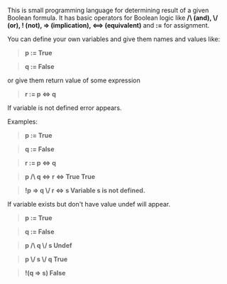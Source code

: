 This is small programming language for determining result of a given Boolean formula. It has basic operators for Boolean logic like **/\\ (and), \\/ (or), ! (not), => (implication), <==> (equivalent)** and **:=** for assignment.


You can define your own variables and give them names and values like:

>**p := True**

>**q := False**


or give them return value of some expression


>**r := p <=> q**


If variable is not defined error appears.


Examples:


>**p := True**

>**q := False**

>**r := p <=> q**

>**p /\\ q <=> r <=> True                     True**

>**!p => q \\/ r <=> s                        Variable s is not defined.**


If variable exists but don't have value undef will appear.


>**p := True**

>**q := False**

>**p /\\ q \\/ s                               Undef**

>**p \\/ s \\/ q                               True**

>**!(q => s)                                   False**
